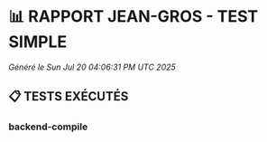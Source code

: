 # 📊 RAPPORT JEAN-GROS - TEST SIMPLE
*Généré le Sun Jul 20 04:06:31 PM UTC 2025*

## 📋 TESTS EXÉCUTÉS

### backend-compile

